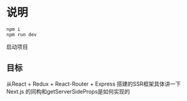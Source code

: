 # 说明
> 



```
npm i
npm run dev
```
启动项目

## 目标

从React + Redux + React-Router + Express 搭建的SSR框架具体讲一下 Next.js 的同构和getServerSideProps是如何实现的